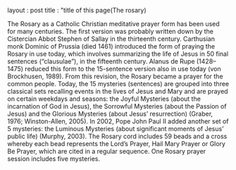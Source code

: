 
layout : post 
title : "title of this page(The rosary)

The Rosary as a Catholic Christian meditative prayer form has been used for many centuries. The first version was probably written down by the Cistercian Abbot Stephen of Sallay in the thirteenth century. Carthusian monk Dominic of Prussia (died 1461) introduced the form of praying the Rosary in use today, which involves summarizing the life of Jesus in 50 final sentences (“clausulae”), in the fifteenth century. Alanus de Rupe (1428–1475) reduced this form to the 15-sentence version also in use today (von Brockhusen, 1989). From this revision, the Rosary became a prayer for the common people. Today, the 15 mysteries (sentences) are grouped into three classical sets recalling events in the lives of Jesus and Mary and are prayed on certain weekdays and seasons: the Joyful Mysteries (about the incarnation of God in Jesus), the Sorrowful Mysteries (about the Passion of Jesus) and the Glorious Mysteries (about Jesus’ resurrection) (Graber, 1976; Winston-Allen, 2005). In 2002, Pope John Paul II added another set of 5 mysteries: the Luminous Mysteries (about significant moments of Jesus’ public life) (Murphy, 2003). The Rosary cord includes 59 beads and a cross whereby each bead represents the Lord’s Prayer, Hail Mary Prayer or Glory Be Prayer, which are cited in a regular sequence. One Rosary prayer session includes five mysteries.
